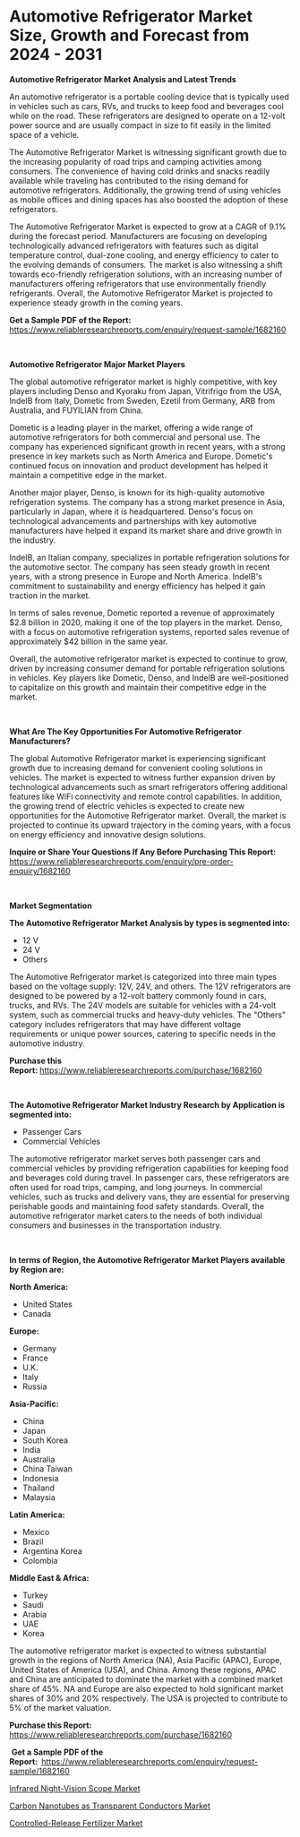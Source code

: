 <p><h1>Automotive Refrigerator Market Size, Growth and Forecast from 2024 - 2031</h1></p><p><strong>Automotive Refrigerator Market Analysis and Latest Trends</strong></p>
<p><p>An automotive refrigerator is a portable cooling device that is typically used in vehicles such as cars, RVs, and trucks to keep food and beverages cool while on the road. These refrigerators are designed to operate on a 12-volt power source and are usually compact in size to fit easily in the limited space of a vehicle.</p><p>The Automotive Refrigerator Market is witnessing significant growth due to the increasing popularity of road trips and camping activities among consumers. The convenience of having cold drinks and snacks readily available while traveling has contributed to the rising demand for automotive refrigerators. Additionally, the growing trend of using vehicles as mobile offices and dining spaces has also boosted the adoption of these refrigerators.</p><p>The Automotive Refrigerator Market is expected to grow at a CAGR of 9.1% during the forecast period. Manufacturers are focusing on developing technologically advanced refrigerators with features such as digital temperature control, dual-zone cooling, and energy efficiency to cater to the evolving demands of consumers. The market is also witnessing a shift towards eco-friendly refrigeration solutions, with an increasing number of manufacturers offering refrigerators that use environmentally friendly refrigerants. Overall, the Automotive Refrigerator Market is projected to experience steady growth in the coming years.</p></p>
<p><strong>Get a Sample PDF of the Report:&nbsp;</strong> <a href="https://www.reliableresearchreports.com/enquiry/request-sample/1682160">https://www.reliableresearchreports.com/enquiry/request-sample/1682160</a></p>
<p>&nbsp;</p>
<p><strong>Automotive Refrigerator Major Market Players</strong></p>
<p><p>The global automotive refrigerator market is highly competitive, with key players including Denso and Kyoraku from Japan, Vitrifrigo from the USA, IndelB from Italy, Dometic from Sweden, Ezetil from Germany, ARB from Australia, and FUYILIAN from China. </p><p>Dometic is a leading player in the market, offering a wide range of automotive refrigerators for both commercial and personal use. The company has experienced significant growth in recent years, with a strong presence in key markets such as North America and Europe. Dometic's continued focus on innovation and product development has helped it maintain a competitive edge in the market.</p><p>Another major player, Denso, is known for its high-quality automotive refrigeration systems. The company has a strong market presence in Asia, particularly in Japan, where it is headquartered. Denso's focus on technological advancements and partnerships with key automotive manufacturers have helped it expand its market share and drive growth in the industry.</p><p>IndelB, an Italian company, specializes in portable refrigeration solutions for the automotive sector. The company has seen steady growth in recent years, with a strong presence in Europe and North America. IndelB's commitment to sustainability and energy efficiency has helped it gain traction in the market.</p><p>In terms of sales revenue, Dometic reported a revenue of approximately $2.8 billion in 2020, making it one of the top players in the market. Denso, with a focus on automotive refrigeration systems, reported sales revenue of approximately $42 billion in the same year.</p><p>Overall, the automotive refrigerator market is expected to continue to grow, driven by increasing consumer demand for portable refrigeration solutions in vehicles. Key players like Dometic, Denso, and IndelB are well-positioned to capitalize on this growth and maintain their competitive edge in the market.</p></p>
<p>&nbsp;</p>
<p><strong>What Are The Key Opportunities For Automotive Refrigerator Manufacturers?</strong></p>
<p><p>The global Automotive Refrigerator market is experiencing significant growth due to increasing demand for convenient cooling solutions in vehicles. The market is expected to witness further expansion driven by technological advancements such as smart refrigerators offering additional features like WiFi connectivity and remote control capabilities. In addition, the growing trend of electric vehicles is expected to create new opportunities for the Automotive Refrigerator market. Overall, the market is projected to continue its upward trajectory in the coming years, with a focus on energy efficiency and innovative design solutions.</p></p>
<p><strong>Inquire or Share Your Questions If Any Before Purchasing This Report:</strong> <a href="https://www.reliableresearchreports.com/enquiry/pre-order-enquiry/1682160">https://www.reliableresearchreports.com/enquiry/pre-order-enquiry/1682160</a></p>
<p>&nbsp;</p>
<p><strong>Market Segmentation</strong></p>
<p><strong>The Automotive Refrigerator Market Analysis by types is segmented into:</strong></p>
<p><ul><li>12 V</li><li>24 V</li><li>Others</li></ul></p>
<p><p>The Automotive Refrigerator market is categorized into three main types based on the voltage supply: 12V, 24V, and others. The 12V refrigerators are designed to be powered by a 12-volt battery commonly found in cars, trucks, and RVs. The 24V models are suitable for vehicles with a 24-volt system, such as commercial trucks and heavy-duty vehicles. The "Others" category includes refrigerators that may have different voltage requirements or unique power sources, catering to specific needs in the automotive industry.</p></p>
<p><strong>Purchase this Report:&nbsp;</strong><a href="https://www.reliableresearchreports.com/purchase/1682160">https://www.reliableresearchreports.com/purchase/1682160</a></p>
<p>&nbsp;</p>
<p><strong>The Automotive Refrigerator Market Industry Research by Application is segmented into:</strong></p>
<p><ul><li>Passenger Cars</li><li>Commercial Vehicles</li></ul></p>
<p><p>The automotive refrigerator market serves both passenger cars and commercial vehicles by providing refrigeration capabilities for keeping food and beverages cold during travel. In passenger cars, these refrigerators are often used for road trips, camping, and long journeys. In commercial vehicles, such as trucks and delivery vans, they are essential for preserving perishable goods and maintaining food safety standards. Overall, the automotive refrigerator market caters to the needs of both individual consumers and businesses in the transportation industry.</p></p>
<p>&nbsp;</p>
<p><strong>In terms of Region, the Automotive Refrigerator Market Players available by Region are:</strong></p>
<p>
    <p> <strong> North America: </strong>
        <ul>
            <li>United States</li>
            <li>Canada</li>
        </ul>
        </p> 
    <p> <strong> Europe: </strong>
        <ul>
            <li>Germany</li>
            <li>France</li>
            <li>U.K.</li>
            <li>Italy</li>
            <li>Russia</li>
        </ul>
        </p> 
    <p> <strong> Asia-Pacific: </strong>
        <ul>
            <li>China</li>
            <li>Japan</li>
            <li>South Korea</li>
            <li>India</li>
            <li>Australia</li>
            <li>China Taiwan</li>
            <li>Indonesia</li>
            <li>Thailand</li>
            <li>Malaysia</li>
        </ul>
        </p> 
    <p> <strong> Latin America: </strong>
        <ul>
            <li>Mexico</li>
            <li>Brazil</li>
            <li>Argentina Korea</li>
            <li>Colombia</li>
        </ul>
        </p> 
    <p> <strong> Middle East & Africa: </strong>
        <ul>
            <li>Turkey</li>
            <li>Saudi</li>
            <li>Arabia</li>
            <li>UAE</li>
            <li>Korea</li>
        </ul>
    </p>
    </p>
<p><p>The automotive refrigerator market is expected to witness substantial growth in the regions of North America (NA), Asia Pacific (APAC), Europe, United States of America (USA), and China. Among these regions, APAC and China are anticipated to dominate the market with a combined market share of 45%. NA and Europe are also expected to hold significant market shares of 30% and 20% respectively. The USA is projected to contribute to 5% of the market valuation.</p></p>
<p><strong>Purchase this Report: </strong><a href="https://www.reliableresearchreports.com/purchase/1682160">https://www.reliableresearchreports.com/purchase/1682160</a></p>
<p>&nbsp;<strong>Get a Sample PDF of the Report:&nbsp;&nbsp;</strong><a href="https://www.reliableresearchreports.com/enquiry/request-sample/1682160">https://www.reliableresearchreports.com/enquiry/request-sample/1682160</a></p>
<p><strong></strong></p>
<p><p><a href="https://view.publitas.com/reportprime-1/infrared-night-vision-scope-market-size-2023-2030-global-industrial-analysis-key-geographical-regions-market-share-top-key-players-product-types-and-forecast-research-report/">Infrared Night-Vision Scope Market</a></p><p><a href="https://view.publitas.com/reportprime-1/carbon-nanotubes-as-transparent-conductors-market-share-market-new-trends-analysis-report-by-type-by-application-by-end-use-by-region-and-segment-forecasts-2023-2030/">Carbon Nanotubes as Transparent Conductors Market</a></p><p><a href="https://view.publitas.com/reportprime-1/controlled-release-fertilizer-market-size-growth-and-forecast-from-2023-2030/">Controlled-Release Fertilizer Market</a></p></p>